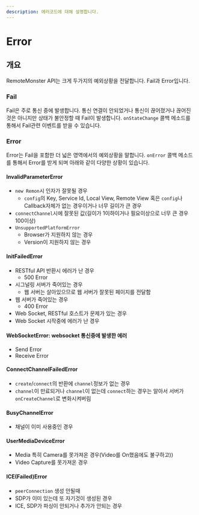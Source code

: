 ```yaml
---
description: 에러코드에 대해 설명합니다.
---
```


# Error

## 개요

RemoteMonster API는 크게 두가지의 예외상황을 전달합니다. Fail과 Error입니다.

### Fail

Fail은 주로 통신 중에 발생합니다. 통신 연결이 안되었거나 통신이 끊어졌거나 끊어진 것은 아니지만 상태가 불안정할 때 Fail이 발생합니다. `onStateChange` 콜백 메소드를 통해서 Fail관련 이벤트를 받을 수 있습니다.

### Error

Error는 Fail을 포함한 더 넓은 영역에서의 예외상황을 말합니다. `onError` 콜백 메소드를 통해서 Error를 받게 되며 아래와 같이 다양한 상황이 있습니다.

#### InvalidParameterError

* `new Remon`시 인자가 잘못될 경우
  * `config`의 Key, Service Id, Local View, Remote View 혹은 `config`나 Callback자체가 없는 경우이거나 너무 길이가 큰 경우
* `connectChannel`시에 잘못된 값\(길이가 1이하이거나 필요이상으로 너무 큰 경우 100이상\)
* `UnsupportedPlatformError`
  * Browser가 지원하지 않는 경우
  * Version이 지원하지 않는 경우

#### InitFailedError

* RESTful API 반환시 에러가 난 경우
  * 500 Error
* 시그널링 서버가 죽어있는 경우
  * 웹 서버는 살아있으므로 웹 서버가 잘못된 페이지를 전달함
* 웹 서버가 죽어있는 경우
  * 400 Error
* Web Socket, RESTful 호스트가 문제가 있는 경우
* Web Socket 시작중에 에러가 난 경우

#### WebSocketError: websocket 통신중에 발생한 에러

* Send Error
* Receive Error

#### ConnectChannelFailedError

* `create`/`connect`의 반환에 `channel`정보가 없는 경우
* `channel`이 만료되거나 `channel`이 없는데 `connect`하는 경우는 알아서 서버가 `onCreateChannel`로 변화시켜버림

#### BusyChannelError

* 채널이 이미 사용중인 경우

#### UserMediaDeviceError

* Media 특히 Camera를 못가져온 경우\(Video를 On했음에도 불구하고\)\)
* Video Capture를 못가져온 경우

#### ICE\(Failed\)Error

* `peerConnection` 생성 안될때
* SDP가 이미 있는데 또 자기것이 생성된 경우
* ICE, SDP가 파싱이 안되거나 추가가 안되는 경우

